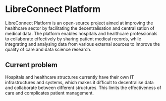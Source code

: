 # LibreConnect Platform
LibreConnect Platform is an open-source project aimed at improving the healthcare sector by facilitating the decentralisation and centralisation of medical data. The platform enables hospitals and healthcare professionals to collaborate effectively by sharing patient medical records, while integrating and analysing data from various external sources to improve the quality of care and data science research.

## Current problem
Hospitals and healthcare structures currently have their own IT infrastructures and systems, which makes it difficult to decentralise data and collaborate between different structures. This limits the effectiveness of care and complicates patient management.
